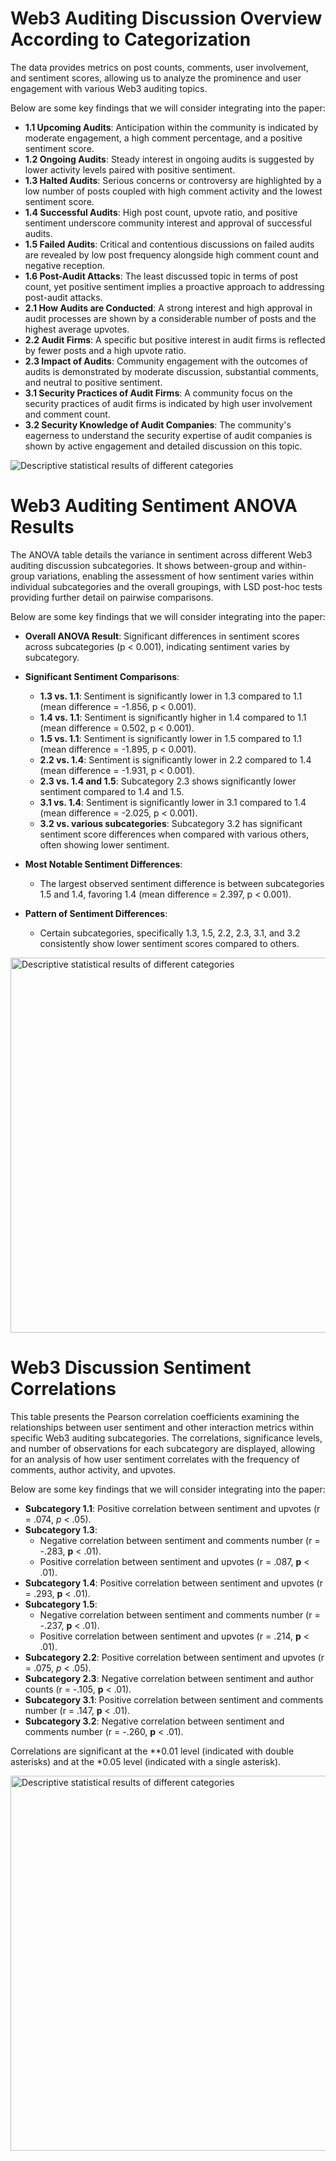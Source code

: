 # Web3 Auditing Discussion Overview According to Categorization
The data provides metrics on post counts, comments, user involvement, and sentiment scores, allowing us to analyze the prominence and user engagement with various Web3 auditing topics. 

Below are some key findings that we will consider integrating into the paper:
- **1.1 Upcoming Audits**: Anticipation within the community is indicated by moderate engagement, a high comment percentage, and a positive sentiment score.
- **1.2 Ongoing Audits**: Steady interest in ongoing audits is suggested by lower activity levels paired with positive sentiment.
- **1.3 Halted Audits**: Serious concerns or controversy are highlighted by a low number of posts coupled with high comment activity and the lowest sentiment score.
- **1.4 Successful Audits**: High post count, upvote ratio, and positive sentiment underscore community interest and approval of successful audits.
- **1.5 Failed Audits**: Critical and contentious discussions on failed audits are revealed by low post frequency alongside high comment count and negative reception.
- **1.6 Post-Audit Attacks**: The least discussed topic in terms of post count, yet positive sentiment implies a proactive approach to addressing post-audit attacks.
- **2.1 How Audits are Conducted**: A strong interest and high approval in audit processes are shown by a considerable number of posts and the highest average upvotes.
- **2.2 Audit Firms**: A specific but positive interest in audit firms is reflected by fewer posts and a high upvote ratio.
- **2.3 Impact of Audits**: Community engagement with the outcomes of audits is demonstrated by moderate discussion, substantial comments, and neutral to positive sentiment.
- **3.1 Security Practices of Audit Firms**: A community focus on the security practices of audit firms is indicated by high user involvement and comment count.
- **3.2 Security Knowledge of Audit Companies**: The community's eagerness to understand the security expertise of audit companies is shown by active engagement and detailed discussion on this topic.

![Descriptive statistical results of different categories](https://github.com/Anonymousauthor2024/Supplementary-documentation/blob/main/figure/1.jpg "Descriptive statistical results of different categories")

# Web3 Auditing Sentiment ANOVA Results
The ANOVA table details the variance in sentiment across different Web3 auditing discussion subcategories. It shows between-group and within-group variations, enabling the assessment of how sentiment varies within individual subcategories and the overall groupings, with LSD post-hoc tests providing further detail on pairwise comparisons.

Below are some key findings that we will consider integrating into the paper:
- **Overall ANOVA Result**: Significant differences in sentiment scores across subcategories (p < 0.001), indicating sentiment varies by subcategory.

- **Significant Sentiment Comparisons**:
  - **1.3 vs. 1.1**: Sentiment is significantly lower in 1.3 compared to 1.1 (mean difference = -1.856, p < 0.001).
  - **1.4 vs. 1.1**: Sentiment is significantly higher in 1.4 compared to 1.1 (mean difference = 0.502, p < 0.001).
  - **1.5 vs. 1.1**: Sentiment is significantly lower in 1.5 compared to 1.1 (mean difference = -1.895, p < 0.001).
  - **2.2 vs. 1.4**: Sentiment is significantly lower in 2.2 compared to 1.4 (mean difference = -1.931, p < 0.001).
  - **2.3 vs. 1.4 and 1.5**: Subcategory 2.3 shows significantly lower sentiment compared to 1.4 and 1.5.
  - **3.1 vs. 1.4**: Sentiment is significantly lower in 3.1 compared to 1.4 (mean difference = -2.025, p < 0.001).
  - **3.2 vs. various subcategories**: Subcategory 3.2 has significant sentiment score differences when compared with various others, often showing lower sentiment.
- **Most Notable Sentiment Differences**:
   - The largest observed sentiment difference is between subcategories 1.5 and 1.4, favoring 1.4 (mean difference = 2.397, p < 0.001).
- **Pattern of Sentiment Differences**:
   - Certain subcategories, specifically 1.3, 1.5, 2.2, 2.3, 3.1, and 3.2 consistently show lower sentiment scores compared to others.

<img src="https://github.com/Anonymousauthor2024/Supplementary-documentation/blob/main/figure/2.png" alt="Descriptive statistical results of different categories" title="Descriptive statistical results of different categories" width="600"/>

# Web3 Discussion Sentiment Correlations
This table presents the Pearson correlation coefficients examining the relationships between user sentiment and other interaction metrics within specific Web3 auditing subcategories. The correlations, significance levels, and number of observations for each subcategory are displayed, allowing for an analysis of how user sentiment correlates with the frequency of comments, author activity, and upvotes.

Below are some key findings that we will consider integrating into the paper:
- **Subcategory 1.1**: Positive correlation between sentiment and upvotes (r = .074, *p* < .05).
- **Subcategory 1.3**: 
  - Negative correlation between sentiment and comments number (r = -.283, **p** < .01).
  - Positive correlation between sentiment and upvotes (r = .087, **p** < .01).
- **Subcategory 1.4**: Positive correlation between sentiment and upvotes (r = .293, **p** < .01).
- **Subcategory 1.5**: 
  - Negative correlation between sentiment and comments number (r = -.237, **p** < .01).
  - Positive correlation between sentiment and upvotes (r = .214, **p** < .01).
- **Subcategory 2.2**: Positive correlation between sentiment and upvotes (r = .075, *p* < .05).
- **Subcategory 2.3**: Negative correlation between sentiment and author counts (r = -.105, **p** < .01).
- **Subcategory 3.1**: Positive correlation between sentiment and comments number (r = .147, **p** < .01).
- **Subcategory 3.2**: Negative correlation between sentiment and comments number (r = -.260, **p** < .01).

Correlations are significant at the **0.01 level (indicated with double asterisks) and at the *0.05 level (indicated with a single asterisk).

<img src="https://github.com/Anonymousauthor2024/Supplementary-documentation/blob/main/figure/3.png" alt="Descriptive statistical results of different categories" title="Descriptive statistical results of different categories" width="600"/>
